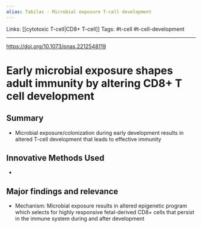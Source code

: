 ```yaml
---
alias: Tabilas - Microbial exposure T-cell development
---
```


Links: [[cytotoxic T-cell|CD8+ T-cell]]
Tags: #t-cell #t-cell-development

---

https://doi.org/10.1073/pnas.2212548119

# Early microbial exposure shapes adult immunity by altering CD8+ T cell development

## Summary
- Microbial exposure/colonization during early development results in altered T-cell development that leads to effective immunity

## Innovative Methods Used
- 

## Major findings and relevance
-  Mechanism: Microbial exposure results in altered epigenetic program which selects for highly responsive fetal-derived CD8+ cells that persist in the immune system during and after development
